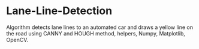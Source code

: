 # Lane-Line-Detection
Algorithm detects lane lines to an automated car and draws a yellow line on the road using CANNY and HOUGH method, helpers, Numpy, Matplotlib, OpenCV.
